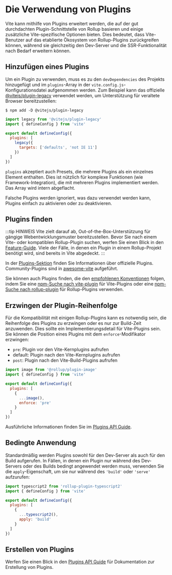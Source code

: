 # Die Verwendung von Plugins

Vite kann mithilfe von Plugins erweitert werden, die auf der gut durchdachten Plugin-Schnittstelle von Rollup basieren und einige zusätzliche Vite-spezifische Optionen bieten. Dies bedeutet, dass Vite-Benutzer auf das etablierte Ökosystem von Rollup-Plugins zurückgreifen können, während sie gleichzeitig den Dev-Server und die SSR-Funktionalität nach Bedarf erweitern können.

## Hinzufügen eines Plugins

Um ein Plugin zu verwenden, muss es zu den `devDependencies` des Projekts hinzugefügt und im `plugins`-Array in der `vite.config.js`-Konfigurationsdatei aufgenommen werden. Zum Beispiel kann das offizielle [@vitejs/plugin-legacy](https://github.com/vitejs/vite/tree/main/packages/plugin-legacy) verwendet werden, um Unterstützung für veraltete Browser bereitzustellen:

```
$ npm add -D @vitejs/plugin-legacy
```

```js twoslash [vite.config.js]
import legacy from '@vitejs/plugin-legacy'
import { defineConfig } from 'vite'

export default defineConfig({
  plugins: [
    legacy({
      targets: ['defaults', 'not IE 11']
    })
  ]
})
```

`plugins` akzeptiert auch Presets, die mehrere Plugins als ein einzelnes Element enthalten. Dies ist nützlich für komplexe Funktionen (wie Framework-Integration), die mit mehreren Plugins implementiert werden. Das Array wird intern abgeflacht.

Falsche Plugins werden ignoriert, was dazu verwendet werden kann, Plugins einfach zu aktivieren oder zu deaktivieren.

## Plugins finden

:::tip HINWEIS
Vite zielt darauf ab, Out-of-the-Box-Unterstützung für gängige Webentwicklungsmuster bereitzustellen. Bevor Sie nach einem Vite- oder kompatiblen Rollup-Plugin suchen, werfen Sie einen Blick in den [Feature-Guide](../guide/features.md). Viele der Fälle, in denen ein Plugin in einem Rollup-Projekt benötigt wird, sind bereits in Vite abgedeckt.
:::

In der [Plugins-Sektion](../plugins/) finden Sie Informationen über offizielle Plugins. Community-Plugins sind in [awesome-vite](https://github.com/vitejs/awesome-vite#plugins) aufgeführt.

Sie können auch Plugins finden, die den [empfohlenen Konventionen](./api-plugin.md#conventions) folgen, indem Sie eine [npm-Suche nach vite-plugin](https://www.npmjs.com/search?q=vite-plugin&ranking=popularity) für Vite-Plugins oder eine [npm-Suche nach rollup-plugin](https://www.npmjs.com/search?q=rollup-plugin&ranking=popularity) für Rollup-Plugins verwenden.

## Erzwingen der Plugin-Reihenfolge

Für die Kompatibilität mit einigen Rollup-Plugins kann es notwendig sein, die Reihenfolge des Plugins zu erzwingen oder es nur zur Build-Zeit anzuwenden. Dies sollte ein Implementierungsdetail für Vite-Plugins sein. Sie können die Position eines Plugins mit dem `enforce`-Modifikator erzwingen:

- `pre`: Plugin vor den Vite-Kernplugins aufrufen
- default: Plugin nach den Vite-Kernplugins aufrufen
- `post`: Plugin nach den Vite-Build-Plugins aufrufen

```js twoslash [vite.config.js]
import image from '@rollup/plugin-image'
import { defineConfig } from 'vite'

export default defineConfig({
  plugins: [
    {
      ...image(),
      enforce: 'pre'
    }
  ]
})
```

Ausführliche Informationen finden Sie im [Plugins API Guide](./api-plugin.md#plugin-ordering).

## Bedingte Anwendung

Standardmäßig werden Plugins sowohl für den Dev-Server als auch für den Build aufgerufen. In Fällen, in denen ein Plugin nur während des Dev-Servers oder des Builds bedingt angewendet werden muss, verwenden Sie die `apply`-Eigenschaft, um sie nur während des `'build'` oder `'serve'` aufzurufen:

```js twoslash [vite.config.js]
import typescript2 from 'rollup-plugin-typescript2'
import { defineConfig } from 'vite'

export default defineConfig({
  plugins: [
    {
      ...typescript2(),
      apply: 'build'
    }
  ]
})
```

## Erstellen von Plugins

Werfen Sie einen Blick in den [Plugins API Guide](./api-plugin.md) für Dokumentation zur Erstellung von Plugins.
